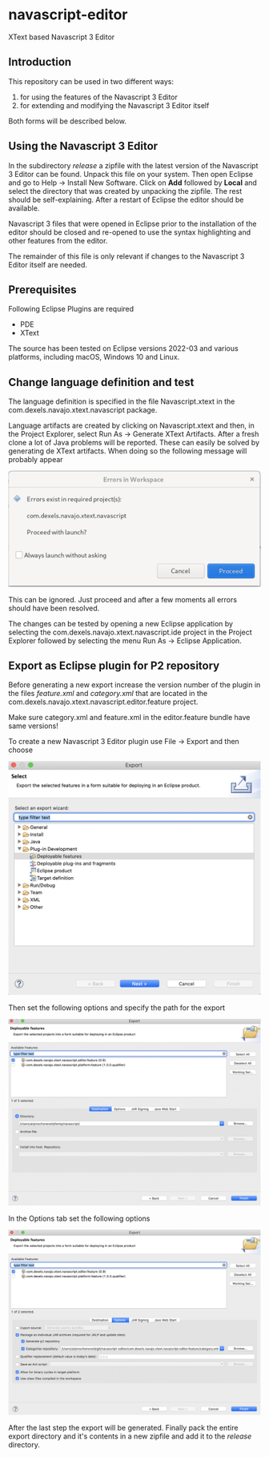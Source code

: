 # navascript-editor
XText based Navascript 3 Editor

## Introduction
This repository can be used in two different ways:

1. for using the features of the Navascript 3 Editor
1. for extending and modifying the Navascript 3 Editor itself

Both forms will be described below.

## Using the Navascript 3 Editor
In the subdirectory _release_ a zipfile with the latest version of the Navascript 3 Editor can be found.
Unpack this file on your system. Then open Eclipse and go to Help -> Install New Software. Click on
**Add** followed by **Local** and select the directory that was created by unpacking the zipfile. The rest
should be self-explaining. After a restart of Eclipse the editor should be available.

Navascript 3 files that were opened in Eclipse prior to the installation of the editor should
be closed and re-opened to use the syntax highlighting and other features from the editor.

The remainder of this file is only relevant if changes to the Navascript 3 Editor itself are needed.

## Prerequisites
Following Eclipse Plugins are required
- PDE
- XText

The source has been tested on Eclipse versions 2022-03 and various platforms, including macOS, Windows 10 and Linux.

## Change language definition and test

The language definition is specified in the file Navascript.xtext in the com.dexels.navajo.xtext.navascript package.

Language artifacts are created by clicking on Navascript.xtext and then, in the Project Explorer, select Run As -> Generate XText Artifacts.
After a fresh clone a lot of Java problems will be reported. These can easily be solved by generating de XText artifacts.
When doing so the following message will probably appear

![alt text](https://github.com/Dexels/navascript-editor/blob/main/blob/error_message.png?raw=true)

This can be ignored. Just proceed and after a few moments all errors should have been resolved.

The changes can be tested by opening a new Eclipse application by selecting the com.dexels.navajo.xtext.navascript.ide
project in the Project Explorer followed by selecting the menu Run As -> Eclipse Application.

## Export as Eclipse plugin for P2 repository
Before generating a new export increase the version number of the plugin in the files _feature.xml_ and _category.xml_
that are located in the com.dexels.navajo.xtext.navascript.editor.feature project.

Make sure category.xml and feature.xml in the editor.feature bundle have same versions!

To create a new Navascript 3 Editor plugin use File -> Export and then choose

![alt text](https://github.com/Dexels/navascript-editor/blob/main/blob/export_feature_0.png?raw=true)

Then set the following options and specify the path for the export

![alt text](https://github.com/Dexels/navascript-editor/blob/main/blob/export_feature_1.png?raw=true)

In the Options tab set the following options

![alt text](https://github.com/Dexels/navascript-editor/blob/main/blob/export_feature_2.png?raw=true)

After the last step the export will be generated. Finally pack the entire export directory and it's contents in a new zipfile
and add it to the _release_ directory.
